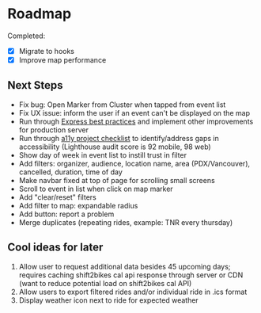 # Roadmap

Completed:

- [x] Migrate to hooks
- [x] Improve map performance

## Next Steps

- Fix bug: Open Marker from Cluster when tapped from event list
- Fix UX issue: inform the user if an event can't be displayed on the map
- Run through [Express best practices](http://expressjs.com/en/advanced/best-practice-performance.html) and implement other improvements for production server
- Run through [a11y project checklist](https://a11yproject.com/checklist/) to identify/address gaps in accessibility (Lighthouse audit score is 92 mobile, 98 web)
- Show day of week in event list to instill trust in filter
- Add filters: organizer, audience, location name, area (PDX/Vancouver), cancelled, duration, time of day
- Make navbar fixed at top of page for scrolling small screens
- Scroll to event in list when click on map marker
- Add "clear/reset" filters
- Add filter to map: expandable radius
- Add button: report a problem
- Merge duplicates (repeating rides, example: TNR every thursday)

## Cool ideas for later

1. Allow user to request additional data besides 45 upcoming days; requires caching shift2bikes cal api response through server or CDN (want to reduce potential load on shift2bikes cal API)
1. Allow users to export filtered rides and/or individual ride in .ics format
1. Display weather icon next to ride for expected weather
